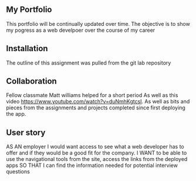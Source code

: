 ## My Portfolio 
This portfolio will be continually updated over time. The objective is to show my pogress as a web develpoer over the course of my career 
## Installation 
The outline of this assignment was pulled from the git lab repository 

## Collaboration 
Fellow classmate Matt williams helped for a short period As well as this video https://www.youtube.com/watch?v=duNmhKgtcsI. As well as bits and pieces from the assignments and projects completed since first deploying the app.

## User story 
AS AN employer I would want access to see what a web developer has to offer and if they would be a good fit for the company.
I WANT to be able to use the navigational tools from the site, access the links from the deployed apps
SO THAT I can find the information needed for potential interview questions 

